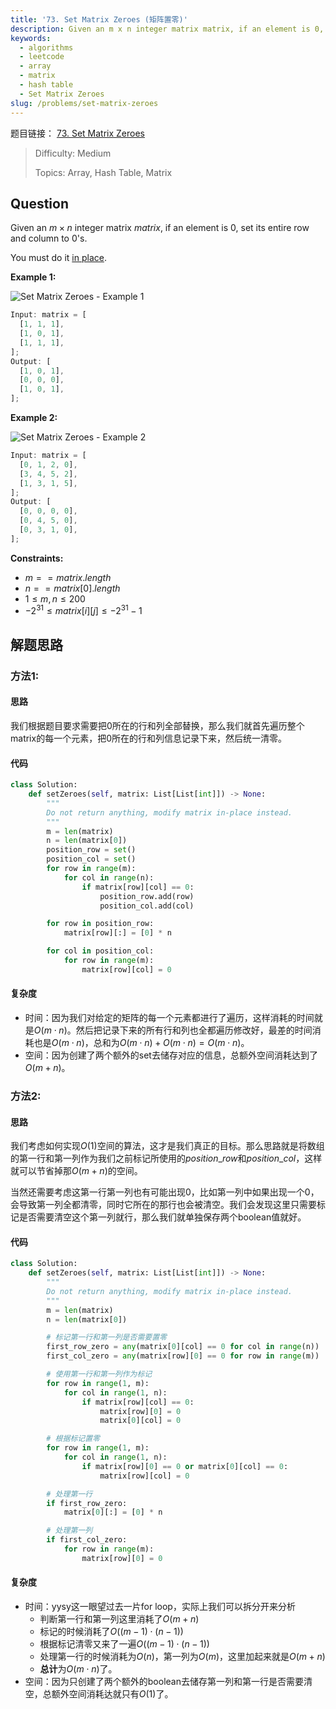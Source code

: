 ```yaml
---
title: '73. Set Matrix Zeroes (矩阵置零)'
description: Given an m x n integer matrix matrix, if an element is 0, set its entire row and column to 0's.
keywords:
  - algorithms
  - leetcode
  - array
  - matrix
  - hash table
  - Set Matrix Zeroes
slug: /problems/set-matrix-zeroes
---
```


题目链接：
[73. Set Matrix Zeroes](https://leetcode.com/problems/set-matrix-zeroes/)

> Difficulty: Medium
>
> Topics: Array, Hash Table, Matrix

## Question

Given an $m \times n$ integer matrix $matrix$, if an element is $0$, set its entire row and column to $0$'s.

You must do it [in place](https://en.wikipedia.org/wiki/In-place_algorithm).

**Example 1:**

![Set Matrix Zeroes - Example 1](/img/problems/73-1.jpg)

```javascript
Input: matrix = [
  [1, 1, 1],
  [1, 0, 1],
  [1, 1, 1],
];
Output: [
  [1, 0, 1],
  [0, 0, 0],
  [1, 0, 1],
];
```

**Example 2:**

![Set Matrix Zeroes - Example 2](/img/problems/73-2.jpg)

```javascript
Input: matrix = [
  [0, 1, 2, 0],
  [3, 4, 5, 2],
  [1, 3, 1, 5],
];
Output: [
  [0, 0, 0, 0],
  [0, 4, 5, 0],
  [0, 3, 1, 0],
];
```

**Constraints:**

- $m == matrix.length$
- $n == matrix[0].length$
- $1 \le m, n \le 200$
- $-2^{31} \le matrix[i][j] \le -2^{31} - 1$

## 解题思路

### 方法1:

#### 思路

我们根据题目要求需要把0所在的行和列全部替换，那么我们就首先遍历整个matrix的每一个元素，把0所在的行和列信息记录下来，然后统一清零。

#### 代码

```python
class Solution:
    def setZeroes(self, matrix: List[List[int]]) -> None:
        """
        Do not return anything, modify matrix in-place instead.
        """
        m = len(matrix)
        n = len(matrix[0])
        position_row = set()
        position_col = set()
        for row in range(m):
            for col in range(n):
                if matrix[row][col] == 0:
                    position_row.add(row)
                    position_col.add(col)

        for row in position_row:
            matrix[row][:] = [0] * n

        for col in position_col:
            for row in range(m):
                matrix[row][col] = 0
```

#### 复杂度

- 时间：因为我们对给定的矩阵的每一个元素都进行了遍历，这样消耗的时间就是$O(m \cdot n)$。然后把记录下来的所有行和列也全都遍历修改好，最差的时间消耗也是$O(m \cdot n)$，总和为$O(m \cdot n) + O(m \cdot n) = O(m \cdot n)$。
- 空间：因为创建了两个额外的set去储存对应的信息，总额外空间消耗达到了$O(m + n)$。

### 方法2:

#### 思路

我们考虑如何实现$O(1)$空间的算法，这才是我们真正的目标。那么思路就是将数组的第一行和第一列作为我们之前标记所使用的$position\_row$和$position\_col$，这样就可以节省掉那$O(m+n)$的空间。

当然还需要考虑这第一行第一列也有可能出现0，比如第一列中如果出现一个0，会导致第一列全都清零，同时它所在的那行也会被清空。我们会发现这里只需要标记是否需要清空这个第一列就行，那么我们就单独保存两个boolean值就好。

#### 代码

```python
class Solution:
    def setZeroes(self, matrix: List[List[int]]) -> None:
        """
        Do not return anything, modify matrix in-place instead.
        """
        m = len(matrix)
        n = len(matrix[0])

        # 标记第一行和第一列是否需要置零
        first_row_zero = any(matrix[0][col] == 0 for col in range(n))
        first_col_zero = any(matrix[row][0] == 0 for row in range(m))

        # 使用第一行和第一列作为标记
        for row in range(1, m):
            for col in range(1, n):
                if matrix[row][col] == 0:
                    matrix[row][0] = 0
                    matrix[0][col] = 0

        # 根据标记置零
        for row in range(1, m):
            for col in range(1, n):
                if matrix[row][0] == 0 or matrix[0][col] == 0:
                    matrix[row][col] = 0

        # 处理第一行
        if first_row_zero:
            matrix[0][:] = [0] * n

        # 处理第一列
        if first_col_zero:
            for row in range(m):
                matrix[row][0] = 0
```

#### 复杂度

- 时间：yysy这一眼望过去一片for loop，实际上我们可以拆分开来分析
  - 判断第一行和第一列这里消耗了$O(m+n)$
  - 标记的时候消耗了$O((m - 1) \cdot (n - 1))$
  - 根据标记清零又来了一遍$O((m - 1) \cdot (n - 1))$
  - 处理第一行的时候消耗为$O(n)$，第一列为$O(m)$，这里加起来就是$O(m + n)$
  - **总计**为$O(m \cdot n)$了。
- 空间：因为只创建了两个额外的boolean去储存第一列和第一行是否需要清空，总额外空间消耗达就只有$O(1)$了。
